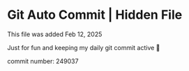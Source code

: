 # Git Auto Commit | Hidden File

This file was added Feb 12, 2025

Just for fun and keeping my daily git commit active 🤪

commit number: 249037
